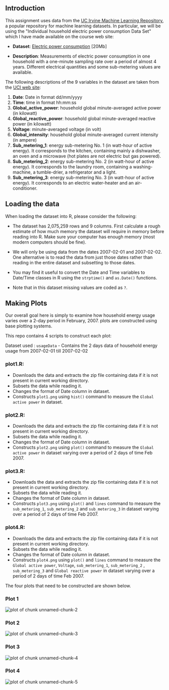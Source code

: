## Introduction

This assignment uses data from
the <a href="http://archive.ics.uci.edu/ml/">UC Irvine Machine
Learning Repository</a>, a popular repository for machine learning
datasets. In particular, we will be using the "Individual household
electric power consumption Data Set" which I have made available on
the course web site:


* <b>Dataset</b>: <a href="https://d396qusza40orc.cloudfront.net/exdata%2Fdata%2Fhousehold_power_consumption.zip">Electric power consumption</a> [20Mb]

* <b>Description</b>: Measurements of electric power consumption in
one household with a one-minute sampling rate over a period of almost
4 years. Different electrical quantities and some sub-metering values
are available.


The following descriptions of the 9 variables in the dataset are taken
from
the <a href="https://archive.ics.uci.edu/ml/datasets/Individual+household+electric+power+consumption">UCI
web site</a>:

<ol>
<li><b>Date</b>: Date in format dd/mm/yyyy </li>
<li><b>Time</b>: time in format hh:mm:ss </li>
<li><b>Global_active_power</b>: household global minute-averaged active power (in kilowatt) </li>
<li><b>Global_reactive_power</b>: household global minute-averaged reactive power (in kilowatt) </li>
<li><b>Voltage</b>: minute-averaged voltage (in volt) </li>
<li><b>Global_intensity</b>: household global minute-averaged current intensity (in ampere) </li>
<li><b>Sub_metering_1</b>: energy sub-metering No. 1 (in watt-hour of active energy). It corresponds to the kitchen, containing mainly a dishwasher, an oven and a microwave (hot plates are not electric but gas powered). </li>
<li><b>Sub_metering_2</b>: energy sub-metering No. 2 (in watt-hour of active energy). It corresponds to the laundry room, containing a washing-machine, a tumble-drier, a refrigerator and a light. </li>
<li><b>Sub_metering_3</b>: energy sub-metering No. 3 (in watt-hour of active energy). It corresponds to an electric water-heater and an air-conditioner.</li>
</ol>

## Loading the data





When loading the dataset into R, please consider the following:

* The dataset has 2,075,259 rows and 9 columns. First
calculate a rough estimate of how much memory the dataset will require
in memory before reading into R. Make sure your computer has enough
memory (most modern computers should be fine).

* We will only be using data from the dates 2007-02-01 and
2007-02-02. One alternative is to read the data from just those dates
rather than reading in the entire dataset and subsetting to those
dates.

* You may find it useful to convert the Date and Time variables to
Date/Time classes in R using the `strptime()` and `as.Date()`
functions.

* Note that in this dataset missing values are coded as `?`.


## Making Plots

Our overall goal here is simply to examine how household energy usage
varies over a 2-day period in February, 2007. plots are constructed using base plotting systems.


This repo contains 4 scripts to construct each plot:

Dataset used : `usageData` - Contains the 2 days data of household energy usage from 2007-02-01 till 2007-02-02

### plot1.R:
* Downloads the data and extracts the zip file containing data if it is not present in current working directory.
* Subsets the data while reading it.
* Changes the format of Date column in dataset.
* Constructs `plot1.png` using `hist()` command to measure the `Global active power` in dataset.

### plot2.R:
* Downloads the data and extracts the zip file containing data if it is not present in current working directory.
* Subsets the data while reading it.
* Changes the format of Date column in dataset.
* Constructs `plot2.png` using `plot()` command to measure the `Global active power` in dataset varying over a period of 2 days of time Feb 2007.

### plot3.R:
* Downloads the data and extracts the zip file containing data if it is not present in current working directory.
* Subsets the data while reading it.
* Changes the format of Date column in dataset.
* Constructs `plot3.png` using `plot()` and `lines` command to measure the `sub_metering_1`, `sub_metering_2` and `sub_metering_3` in dataset varying over a period of 2 days of time Feb 2007.

### plot4.R:
* Downloads the data and extracts the zip file containing data if it is not present in current working directory.
* Subsets the data while reading it.
* Changes the format of Date column in dataset.
* Constructs `plot4.png` using `plot()` and `lines` command to measure the `Global active power`, `Voltage`, `sub_metering_1`, `sub_metering_2` , `sub_metering_3` and  `Global reactive power` in dataset varying over a period of 2 days of time Feb 2007.


The four plots that need to be constructed are shown below. 


### Plot 1


![plot of chunk unnamed-chunk-2](figure/unnamed-chunk-2.png) 


### Plot 2

![plot of chunk unnamed-chunk-3](figure/unnamed-chunk-3.png) 


### Plot 3

![plot of chunk unnamed-chunk-4](figure/unnamed-chunk-4.png) 


### Plot 4

![plot of chunk unnamed-chunk-5](figure/unnamed-chunk-5.png) 

